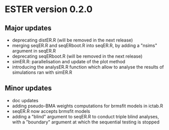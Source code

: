 # ESTER version 0.2.0

## Major updates

* deprecating distER.R (will be removed in the next release)
* merging seqER.R and seqERboot.R into seqER.R, by adding a "nsims" argument in seqER.R
* deprecating seqERboot.R (will be removed in the next release)
* simER.R: parallelisation and update of the plot method
* introducing the analysER.R function which allow to analyse the results of simulations ran with simER.R

## Minor updates

* doc updates
* adding pseudo-BMA weights computations for brmsfit models in ictab.R
* seqER.R now accepts brmsfit models
* adding a "blind" argument to seqER.R to conduct triple blind analyses, with a "boundary" argument at which the sequential testing is stopped
